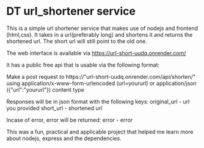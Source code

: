 # DT url_shortener service
This is a simple url shortener service that makes use of nodejs and frontend (html,css).
It takes in a url(preferably long) and shortens it and returns the shortened url.
The short url will still point to the old one.

The web interface is available via https://url-short-uudq.onrender.com/

It has a public free api that is usable via the following format:

Make a post request to https://"url-short-uudq.onrender.com/api/shorten/"
using application/x-www-form-urlencoded (url=yoururl) or application/json ({"url":"yoururl"}) content type 

Responses will be in json format with the following keys:
original_url - url you provided
short_url - shortened url

Incase of error, error will be returned:
error - error

This was a fun, practical and applicable project that helped me learn more about nodejs, express
and the dependencies. 
